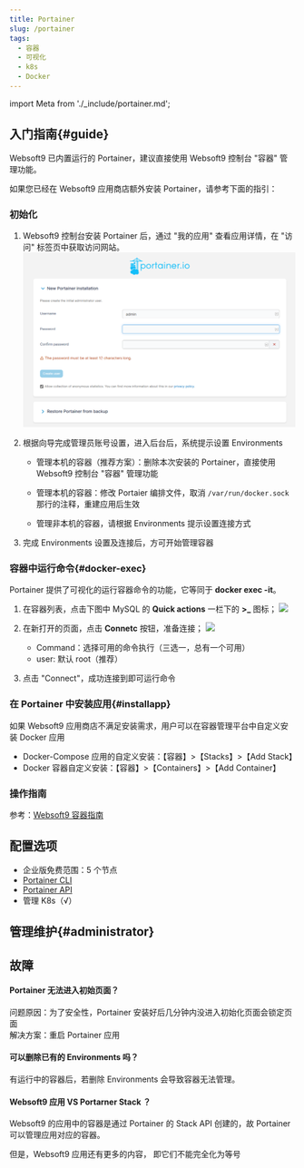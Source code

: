 ```yaml
---
title: Portainer
slug: /portainer
tags:
  - 容器
  - 可视化
  - k8s
  - Docker
---
```


import Meta from './_include/portainer.md';

<Meta name="meta" />

## 入门指南{#guide}

Websoft9 已内置运行的 Portainer，建议直接使用 Websoft9 控制台 "容器" 管理功能。   

如果您已经在 Websoft9 应用商店额外安装 Portainer，请参考下面的指引：

### 初始化

1. Websoft9 控制台安装 Portainer 后，通过 "我的应用" 查看应用详情，在 "访问" 标签页中获取访问网站。  
   ![](./assets/portainer-register-websoft9.png)

2. 根据向导完成管理员账号设置，进入后台后，系统提示设置 Environments

   - 管理本机的容器（推荐方案）：删除本次安装的 Portainer，直接使用 Websoft9 控制台 "容器" 管理功能

   - 管理本机的容器：修改 Portaier 编排文件，取消 `/var/run/docker.sock` 那行的注释，重建应用后生效

   - 管理非本机的容器，请根据 Environments 提示设置连接方式

3. 完成 Environments 设置及连接后，方可开始管理容器

### 容器中运行命令{#docker-exec}

Portainer 提供了可视化的运行容器命令的功能，它等同于 **docker exec -it**。

1. 在容器列表，点击下图中 MySQL 的 **Quick actions** 一栏下的 **>_** 图标；
    ![](http://libs.websoft9.com/Websoft9/DocsPicture/zh/potainer/portainer-containerlist-websoft9.png)

2. 在新打开的页面，点击 **Connetc** 按钮，准备连接；
    ![](http://libs-websoft9-com.oss-cn-qingdao.aliyuncs.com/Websoft9/DocsPicture/zh/potainer/portainer-createdatabase-websoft9.png)

    - Command：选择可用的命令执行（三选一，总有一个可用）
    - user: 默认 root（推荐）

3. 点击 "Connect"，成功连接到即可运行命令

### 在 Portainer 中安装应用{#installapp}

如果 Websoft9 应用商店不满足安装需求，用户可以在容器管理平台中自定义安装 Docker 应用

- Docker-Compose 应用的自定义安装：【容器】>【Stacks】>【Add Stack】
- Docker 容器自定义安装：【容器】>【Containers】>【Add Container】

### 操作指南

参考：[Websoft9 容器指南](./guide/container)

## 配置选项

- 企业版免费范围：5 个节点
- [Portainer CLI](https://docs.portainer.io/advanced/cli)
- [Portainer API](https://docs.portainer.io/api/access)
- 管理 K8s（√）

## 管理维护{#administrator}

## 故障

#### Portainer 无法进入初始页面？

问题原因：为了安全性，Portainer 安装好后几分钟内没进入初始化页面会锁定页面   
解决方案：重启 Portainer 应用

#### 可以删除已有的 Environments 吗？

有运行中的容器后，若删除 Environments 会导致容器无法管理。

####  Websoft9 应用 VS Portarner Stack ？

Websoft9 的应用中的容器是通过 Portainer 的 Stack API 创建的，故 Portainer 可以管理应用对应的容器。  

但是，Websoft9 应用还有更多的内容， 即它们不能完全化为等号